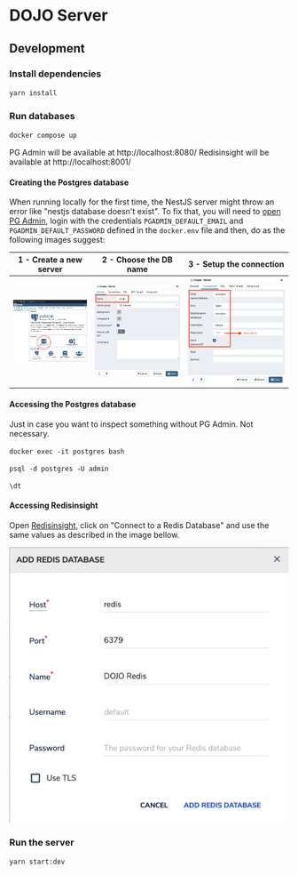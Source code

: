 # DOJO Server

## Development

### Install dependencies

```bash
yarn install
```

### Run databases

```bash
docker compose up
```

PG Admin will be available at http://localhost:8080/
Redisinsight will be available at http://localhost:8001/

#### Creating the Postgres database

When running locally for the first time, the NestJS server might throw an error
like "nestjs database doesn't exist". To fix that, you will need to [open PG
Admin](http://localhost/8080), login with the credentials
`PGADMIN_DEFAULT_EMAIL` and `PGADMIN_DEFAULT_PASSWORD` defined in the
`docker.env` file and then, do as the following images suggest:

| 1 - Create a new server                      | 2 - Choose the DB name                          | 3 - Setup the connection                           |
| -------------------------------------------- | ----------------------------------------------- | -------------------------------------------------- |
| ![](./images/pgadmin_create_server_home.png) | ![](./images/pgadmin_create_server_general.png) | ![](./images/pgadmin_create_server_connection.png) |

#### Accessing the Postgres database

Just in case you want to inspect something without PG Admin. Not necessary.

`docker exec -it postgres bash`

`psql -d postgres -U admin`

`\dt`

#### Accessing Redisinsight

Open [Redisinsight](http://localhost:8001/), click on "Connect to a Redis Database" and use the same values as described in the image bellow.

![](./images/redisinsight_add_redis_database.png)

### Run the server

```bash
yarn start:dev
```
